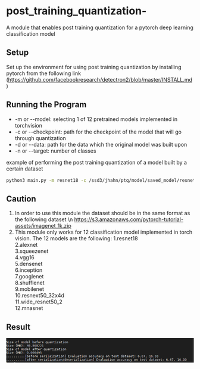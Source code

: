 # post_training_quantization-
A module that enables post training quantization for a pytorch deep learning classification model 
## Setup
Set up the environment for using post training quantization by installing pytorch from the following link
(https://github.com/facebookresearch/detectron2/blob/master/INSTALL.md) 

## Running the Program
- -m  or --model: selecting 1 of 12 pretrained models implemented in torchvision   
- -c or --checkpoint: path for the checkpoint of the model that will go through quantization   
- -d or --data: path for the data which the original model was built upon   
- -n or --target: number of classes   
 
example of performing the post training quantization of a model built by a certain dataset 
```bash
python3 main.py -m resnet18 -c /ssd3/jhahn/ptq/model/saved_model/resnet18-model1.pth -d /ssd3/jhahn/ptq/data/imagenet_1k/ -n 1000
```
## Caution
1. In order to use this module the dataset should be in the same format as the following dataset \n 
https://s3.amazonaws.com/pytorch-tutorial-assets/imagenet_1k.zip
2. This module only works for 12 classification model implemented in torch vision. 
The 12 models are the following:
1.resnet18   
2.alexnet   
3.squeezenet   
4.vgg16   
5.densenet   
6.inception   
7.googlenet   
8.shufflenet   
9.mobilenet   
10.resnext50_32x4d   
11.wide_resnet50_2   
12.mnasnet  

## Result
![result](result.PNG)

